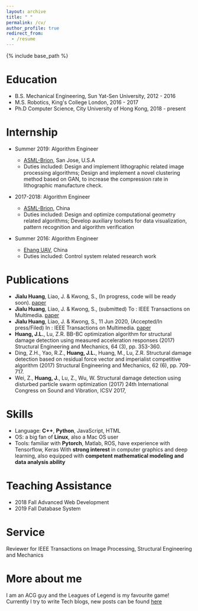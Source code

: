 ```yaml
---
layout: archive
title: " "
permalink: /cv/
author_profile: true
redirect_from:
  - /resume
---
```


{% include base_path %}

Education
======
* B.S.  Mechanical Engineering, Sun Yat-Sen University, 2012 - 2016
* M.S.  Robotics, King's College London, 2016 - 2017
* Ph.D  Computer Science, City University of Hong Kong, 2018 - present

Internship
======
* Summer 2019: Algorithm Engineer
  * [ASML-Brion](https://www.asml.com/en), San Jose, U.S.A
  * Duties included: Design and implement lithographic related image processing algorithms; Design and implement a novel clustering method based on GAN, to increase the compression rate in lithographic manufacture check.

* 2017-2018: Algorithm Engineer
  * [ASML-Brion](https://www.asml.com/en), China
  * Duties included: Design and optimize computational geometry related algorithms; Develop auxiliary toolsets for data visualization, pattern recognition and algorithm verification

* Summer 2016: Algorithm Engineer
  * [Ehang UAV](http://www.ehang.com/ehang184/index), China
  * Duties included: Control system related research work

Publications
======
* __Jialu Huang__, Liao, J. & Kwong, S., (In progress, code will be ready soon).
[paper](https://arxiv.org/abs/2010.05713)
* __Jialu Huang__, Liao, J. & Kwong, S., (submitted) To : IEEE Transactions on Multimedia.
[paper](https://arxiv.org/abs/2006.10649)
* __Jialu Huang__, Liao, J. & Kwong, S., 11 Jun 2020, (Accepted/In press/Filed) In : IEEE Transactions on Multimedia.
[paper](https://arxiv.org/abs/1909.13028) 
* __Huang, J.L.__, Lu, Z.R. BB-BC optimization algorithm for structural damage detection using measured acceleration responses (2017) Structural Engineering and Mechanics, 64 (3), pp. 353-360.
* Ding, Z.H., Yao, R.Z., __Huang, J.L.__, Huang, M., Lu, Z.R. Structural damage detection based on residual force vector and imperialist competitive algorithm (2017) Structural Engineering and Mechanics, 62 (6), pp. 709-717.
* Wei, Z., __Huang, J.__, Lu, Z., Wu, W. Structural damage detection using disturbed particle swarm optimization (2017) 24th International Congress on Sound and Vibration, ICSV 2017,   

Skills
======
* Language: __C++__, __Python__, JavaScript, HTML
* OS: a big fan of __Linux__, also a Mac OS user
* Tools: familiar with __Pytorch__, Matlab, ROS, have experience with Tensorflow, Keras
With __strong interest__ in computer graphics and deep learning, also equipped with __competent mathematical modeling and data analysis ability__

Teaching Assistance
======
* 2018 Fall Advanced Web Development
* 2019 Fall Database System

Service
======
Reviewer for IEEE Transactions on Image Processing, Structural Engineering and Mechanics

More about me
======
I am an ACG guy and the Leagues of Legend is my favourite game!  Currently I try to write Tech blogs, new posts can be found [here](https://chloes-dl.com)
